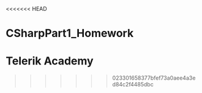 <<<<<<< HEAD
# CSharpPart1_Homework
Telerik Academy
=======

>>>>>>> 023301658377bfef73a0aee4a3ed84c2f4485dbc
